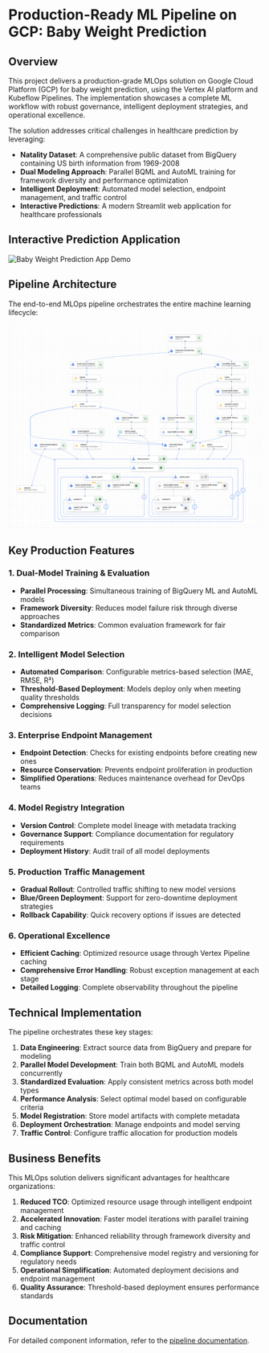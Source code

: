 # Production-Ready ML Pipeline on GCP: Baby Weight Prediction

## Overview
This project delivers a production-grade MLOps solution on Google Cloud Platform (GCP) for baby weight prediction, using the Vertex AI platform and Kubeflow Pipelines. The implementation showcases a complete ML workflow with robust governance, intelligent deployment strategies, and operational excellence.

The solution addresses critical challenges in healthcare prediction by leveraging:

- **Natality Dataset**: A comprehensive public dataset from BigQuery containing US birth information from 1969-2008
- **Dual Modeling Approach**: Parallel BQML and AutoML training for framework diversity and performance optimization
- **Intelligent Deployment**: Automated model selection, endpoint management, and traffic control
- **Interactive Predictions**: A modern Streamlit web application for healthcare professionals

## Interactive Prediction Application
![Baby Weight Prediction App Demo](img/streamlit_baby_25.gif)

## Pipeline Architecture
The end-to-end MLOps pipeline orchestrates the entire machine learning lifecycle:

![Vertex AI Pipeline Architecture](img/2025_final_pipeline.png)

## Key Production Features

### 1. Dual-Model Training & Evaluation
- **Parallel Processing**: Simultaneous training of BigQuery ML and AutoML models
- **Framework Diversity**: Reduces model failure risk through diverse approaches
- **Standardized Metrics**: Common evaluation framework for fair comparison

### 2. Intelligent Model Selection
- **Automated Comparison**: Configurable metrics-based selection (MAE, RMSE, R²)
- **Threshold-Based Deployment**: Models deploy only when meeting quality thresholds
- **Comprehensive Logging**: Full transparency for model selection decisions

### 3. Enterprise Endpoint Management
- **Endpoint Detection**: Checks for existing endpoints before creating new ones
- **Resource Conservation**: Prevents endpoint proliferation in production
- **Simplified Operations**: Reduces maintenance overhead for DevOps teams

### 4. Model Registry Integration
- **Version Control**: Complete model lineage with metadata tracking
- **Governance Support**: Compliance documentation for regulatory requirements
- **Deployment History**: Audit trail of all model deployments

### 5. Production Traffic Management
- **Gradual Rollout**: Controlled traffic shifting to new model versions
- **Blue/Green Deployment**: Support for zero-downtime deployment strategies
- **Rollback Capability**: Quick recovery options if issues are detected

### 6. Operational Excellence
- **Efficient Caching**: Optimized resource usage through Vertex Pipeline caching
- **Comprehensive Error Handling**: Robust exception management at each stage
- **Detailed Logging**: Complete observability throughout the pipeline

## Technical Implementation

The pipeline orchestrates these key stages:

1. **Data Engineering**: Extract source data from BigQuery and prepare for modeling
2. **Parallel Model Development**: Train both BQML and AutoML models concurrently
3. **Standardized Evaluation**: Apply consistent metrics across both model types
4. **Performance Analysis**: Select optimal model based on configurable criteria
5. **Model Registration**: Store model artifacts with complete metadata
6. **Deployment Orchestration**: Manage endpoints and model serving
7. **Traffic Control**: Configure traffic allocation for production models

## Business Benefits

This MLOps solution delivers significant advantages for healthcare organizations:

1. **Reduced TCO**: Optimized resource usage through intelligent endpoint management
2. **Accelerated Innovation**: Faster model iterations with parallel training and caching
3. **Risk Mitigation**: Enhanced reliability through framework diversity and traffic control
4. **Compliance Support**: Comprehensive model registry and versioning for regulatory needs
5. **Operational Simplification**: Automated deployment decisions and endpoint management
6. **Quality Assurance**: Threshold-based deployment ensures performance standards

## Documentation

For detailed component information, refer to the [pipeline documentation](pipeline.md).


